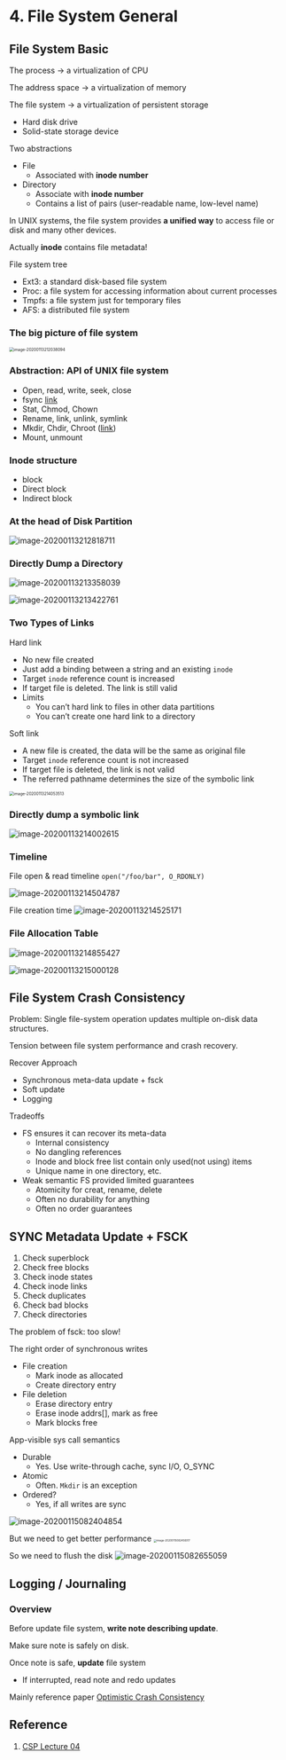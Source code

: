 # 4. File System General

## File System Basic

The process -> a virtualization of CPU

The address space -> a virtualization of memory

The file system -> a virtualization of persistent storage

- Hard disk drive
- Solid-state storage device

Two abstractions

- File 
  - Associated with **inode number**
- Directory
  - Associate with **inode number**
  - Contains a list of pairs (user-readable name, low-level name)

In UNIX systems, the file system provides **a unified way** to access file or disk and many other devices.

Actually **inode** contains file metadata!

File system tree

- Ext3: a standard disk-based file system
- Proc: a file system for accessing information about current processes
- Tmpfs: a file system just for temporary files
- AFS: a distributed file system

### The big picture of file system

<img src="lec4.assets/image-20200113212038094.png" alt="image-20200113212038094" style="zoom:50%;" />

### Abstraction: API of UNIX file system

- Open, read, write, seek, close
- fsync [link](http://man7.org/linux/man-pages/man2/fdatasync.2.html)
- Stat, Chmod, Chown 
- Rename, link, unlink, symlink
- Mkdir, Chdir, Chroot ([link](https://www.howtogeek.com/441534/how-to-use-the-chroot-command-on-linux/))
- Mount, unmount

### Inode structure

- block
- Direct block
- Indirect block

### At the head of Disk Partition

![image-20200113212818711](lec4.assets/image-20200113212818711.png)

### Directly Dump a Directory

<img src="lec4.assets/image-20200113213358039.png" alt="image-20200113213358039"  />

![image-20200113213422761](lec4.assets/image-20200113213422761.png)

### Two Types of Links

Hard link

- No new file created
- Just add a binding between a string and an existing `inode`
- Target `inode` reference count is increased
- If target file is deleted. The link is still valid
- Limits
  - You can’t hard link to files in other data partitions
  - You can’t create one hard link to a directory

Soft link

- A new file is created, the data will be the same as original file
- Target `inode` reference count is not increased
- If target file is deleted, the link is not valid
- The referred pathname determines the size of the symbolic link

<img src="lec4.assets/image-20200113214053513.png" alt="image-20200113214053513" style="zoom:50%;" />

### Directly dump a symbolic link

![image-20200113214002615](lec4.assets/image-20200113214002615.png)

### Timeline

File open & read timeline
`open("/foo/bar", O_RDONLY)`

![image-20200113214504787](lec4.assets/image-20200113214504787.png)

File creation time
![image-20200113214525171](lec4.assets/image-20200113214525171.png)

### File Allocation Table

![image-20200113214855427](lec4.assets/image-20200113214855427.png)

![image-20200113215000128](lec4.assets/image-20200113215000128.png)

## File System Crash Consistency

Problem: Single file-system operation updates multiple on-disk data structures. 

Tension between file system performance and crash recovery. 

Recover Approach

- Synchronous meta-data update + fsck
- Soft update
- Logging

Tradeoffs

- FS ensures it can recover its meta-data
  - Internal consistency
  - No dangling references
  - Inode and block free list contain only used(not using) items
  - Unique name in one directory, etc. 
- Weak semantic FS provided limited guarantees
  - Atomicity for creat, rename, delete
  - Often no durability for anything
  - Often no order guarantees

## SYNC Metadata Update + FSCK

1. Check superblock
2. Check free blocks
3. Check inode states
4. Check inode links
5. Check duplicates
6. Check bad blocks
7. Check directories

The problem of fsck: too slow!

The right order of synchronous writes

- File creation
  - Mark inode as allocated
  - Create directory entry
- File deletion
  - Erase directory entry
  - Erase inode addrs[], mark as free
  - Mark blocks free

App-visible sys call semantics

- Durable 
  - Yes. Use write-through cache, sync I/O, O_SYNC
- Atomic
  - Often. `Mkdir` is an exception
- Ordered?
  - Yes, if all writes are sync

![image-20200115082404854](lec4.assets/image-20200115082404854.png)

But we need to get better performance
<img src="lec4.assets/image-20200115082456917.png" alt="image-20200115082456917" style="zoom:33%;" />

So we need to flush the disk
![image-20200115082655059](lec4.assets/image-20200115082655059.png)

## Logging / Journaling

### Overview

Before update file system, **write note describing update**. 

Make sure note is safely on disk. 

Once note is safe, **update** file system

- If interrupted, read note and redo updates

Mainly reference paper [Optimistic Crash Consistency](https://dl.acm.org/doi/pdf/10.1145/2517349.2522726?download=true)

## Reference

1. [CSP Lecture 04](https://ipads.se.sjtu.edu.cn/courses/csp/slides/CSP_04_File_System.pptx)

